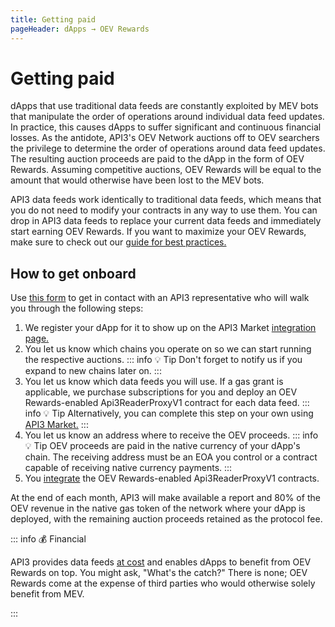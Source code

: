 ```yaml
---
title: Getting paid
pageHeader: dApps → OEV Rewards
---
```


<PageHeader/>

# Getting paid

dApps that use traditional data feeds are constantly exploited by MEV bots that manipulate the order of operations around individual data feed updates.
In practice, this causes dApps to suffer significant and continuous financial losses.
As the antidote, API3's OEV Network auctions off to OEV searchers the privilege to determine the order of operations around data feed updates.
The resulting auction proceeds are paid to the dApp in the form of OEV Rewards.
Assuming competitive auctions, OEV Rewards will be equal to the amount that would otherwise have been lost to the MEV bots.

API3 data feeds work identically to traditional data feeds, which means that you do not need to modify your contracts in any way to use them.
You can drop in API3 data feeds to replace your current data feeds and immediately start earning OEV Rewards.
If you want to maximize your OEV Rewards, make sure to check out our [guide for best practices.](/dapps/oev-rewards/best-practices)

## How to get onboard

Use [this form](https://api3dao.typeform.com/to/FHhFIL41) to get in contact with an API3 representative who will walk you through the following steps:

1. We register your dApp for it to show up on the API3 Market [integration page.](/dapps/integration/index.md#integration-information)
2. You let us know which chains you operate on so we can start running the respective auctions.
   ::: info 💡 Tip
   Don't forget to notify us if you expand to new chains later on.
   :::
3. You let us know which data feeds you will use.
   If a gas grant is applicable, we purchase subscriptions for you and deploy an OEV Rewards-enabled Api3ReaderProxyV1 contract for each data feed.
   ::: info 💡 Tip
   Alternatively, you can complete this step on your own using [API3 Market.](https://market.api3.org/)
   :::
4. You let us know an address where to receive the OEV proceeds.
   ::: info 💡 Tip
   OEV proceeds are paid in the native currency of your dApp's chain. The receiving address must be an EOA you control or a contract capable of receiving native currency payments.
   :::
5. You [integrate](/dapps/integration/contract-integration) the OEV Rewards-enabled Api3ReaderProxyV1 contracts.

At the end of each month, API3 will make available a report and 80% of the OEV revenue in the native gas token of the network where your dApp is deployed, with the remaining auction proceeds retained as the protocol fee.

::: info 💰 Financial

API3 provides data feeds [at cost](/dapps/integration/index#pricing) and enables dApps to benefit from OEV Rewards on top.
You might ask, "What's the catch?"
There is none; OEV Rewards come at the expense of third parties who would otherwise solely benefit from MEV.

:::
